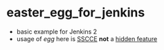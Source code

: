 # easter_egg_for_jenkins
- basic example for Jenkins 2
- usage of *egg* here is [SSCCE](http://sscce.org/) **not** a [hidden feature](https://en.wikipedia.org/wiki/Easter_egg_(media))
